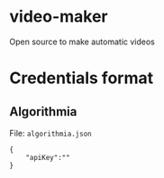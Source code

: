 # video-maker
Open source to make automatic videos

# Credentials format

## Algorithmia

File: `algorithmia.json`
```
{
    "apiKey":""
}
```